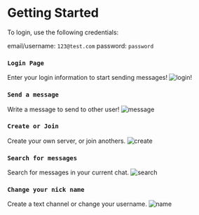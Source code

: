 # Getting Started

To login, use the following credentials:

email/username: `123@test.com`
password: `password`

### `Login Page`

Enter your login information to start sending messages!
![login!](https://i.imgur.com/Djpasj8.png)

### `Send a message`

Write a message to send to other user!
![message](https://i.imgur.com/xKPtX2w.png)

### `Create or Join`

Create your own server, or join anothers.
![create](https://i.imgur.com/BlDjxkp.png)

### `Search for messages`

Search for messages in your current chat.
![search](https://i.imgur.com/wXfha63.png)

### `Change your nick name`

Create a text channel or change your username.
![name](https://i.imgur.com/lDYWmju.png)
